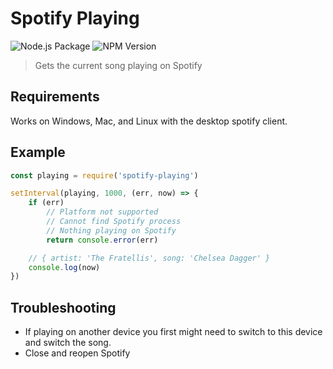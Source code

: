# Spotify Playing

![Node.js Package](https://github.com/mic-max/spotify-playing/workflows/Node.js%20Package/badge.svg) ![NPM Version](https://img.shields.io/npm/v/spotify-playing.svg)

> Gets the current song playing on Spotify

## Requirements
Works on Windows, Mac, and Linux with the desktop spotify client.

## Example

```js
const playing = require('spotify-playing')

setInterval(playing, 1000, (err, now) => {
    if (err)
        // Platform not supported
        // Cannot find Spotify process
        // Nothing playing on Spotify
        return console.error(err)

    // { artist: 'The Fratellis', song: 'Chelsea Dagger' }
    console.log(now)
})

```

## Troubleshooting
- If playing on another device you first might need to switch to this device
  and switch the song.
- Close and reopen Spotify
